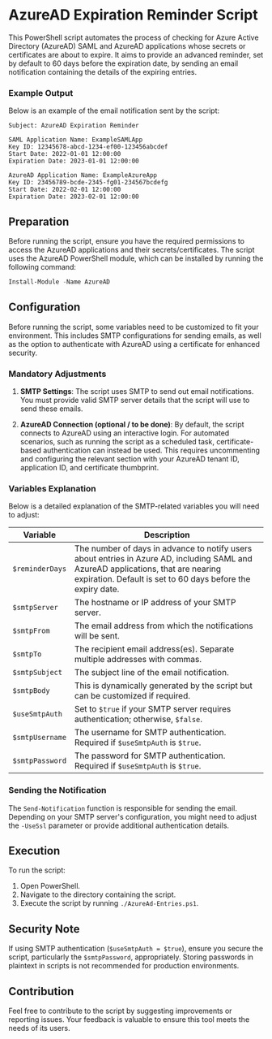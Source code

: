 # AzureAD Expiration Reminder Script

This PowerShell script automates the process of checking for Azure Active Directory (AzureAD) SAML and AzureAD applications whose secrets or certificates are about to expire. It aims to provide an advanced reminder, set by default to 60 days before the expiration date, by sending an email notification containing the details of the expiring entries.

### Example Output

Below is an example of the email notification sent by the script:

```
Subject: AzureAD Expiration Reminder

SAML Application Name: ExampleSAMLApp
Key ID: 12345678-abcd-1234-ef00-123456abcdef
Start Date: 2022-01-01 12:00:00
Expiration Date: 2023-01-01 12:00:00

AzureAD Application Name: ExampleAzureApp
Key ID: 23456789-bcde-2345-fg01-234567bcdefg
Start Date: 2022-02-01 12:00:00
Expiration Date: 2023-02-01 12:00:00
```

## Preparation

Before running the script, ensure you have the required permissions to access the AzureAD applications and their secrets/certificates. The script uses the AzureAD PowerShell module, which can be installed by running the following command:

```powershell
Install-Module -Name AzureAD
```

## Configuration

Before running the script, some variables need to be customized to fit your environment. This includes SMTP configurations for sending emails, as well as the option to authenticate with AzureAD using a certificate for enhanced security.

### Mandatory Adjustments

1. **SMTP Settings**: The script uses SMTP to send out email notifications. You must provide valid SMTP server details that the script will use to send these emails.

2. **AzureAD Connection (optional / to be done)**: By default, the script connects to AzureAD using an interactive login. For automated scenarios, such as running the script as a scheduled task, certificate-based authentication can instead be used. This requires uncommenting and configuring the relevant section with your AzureAD tenant ID, application ID, and certificate thumbprint.

### Variables Explanation

Below is a detailed explanation of the SMTP-related variables you will need to adjust:

| Variable        | Description |
|-----------------|-------------|
| `$reminderDays` | The number of days in advance to notify users about entries in Azure AD, including SAML and AzureAD applications, that are nearing expiration. Default is set to 60 days before the expiry date. |
| `$smtpServer`   | The hostname or IP address of your SMTP server. |
| `$smtpFrom`     | The email address from which the notifications will be sent. |
| `$smtpTo`       | The recipient email address(es). Separate multiple addresses with commas. |
| `$smtpSubject`  | The subject line of the email notification. |
| `$smtpBody`     | This is dynamically generated by the script but can be customized if required. |
| `$useSmtpAuth`  | Set to `$true` if your SMTP server requires authentication; otherwise, `$false`. |
| `$smtpUsername` | The username for SMTP authentication. Required if `$useSmtpAuth` is `$true`. |
| `$smtpPassword` | The password for SMTP authentication. Required if `$useSmtpAuth` is `$true`. |

### Sending the Notification

The `Send-Notification` function is responsible for sending the email. Depending on your SMTP server's configuration, you might need to adjust the `-UseSsl` parameter or provide additional authentication details.

## Execution

To run the script:

1. Open PowerShell.
2. Navigate to the directory containing the script.
3. Execute the script by running `./AzureAd-Entries.ps1`.

## Security Note

If using SMTP authentication (`$useSmtpAuth = $true`), ensure you secure the script, particularly the `$smtpPassword`, appropriately. Storing passwords in plaintext in scripts is not recommended for production environments.

## Contribution

Feel free to contribute to the script by suggesting improvements or reporting issues. Your feedback is valuable to ensure this tool meets the needs of its users.
